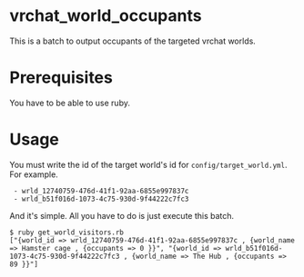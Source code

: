 # vrchat_world_occupants

This is a batch to output occupants of the targeted vrchat worlds.


# Prerequisites
You have to be able to use ruby.

# Usage

You must write the id of the target world's id for `config/target_world.yml`.
For example.
```
 - wrld_12740759-476d-41f1-92aa-6855e997837c
 - wrld_b51f016d-1073-4c75-930d-9f44222c7fc3
```
And it's simple. All you have to do is just execute this batch.
```
$ ruby get_world_visitors.rb
["{world_id => wrld_12740759-476d-41f1-92aa-6855e997837c , {world_name => Hamster cage , {occupants => 0 }}", "{world_id => wrld_b51f016d-1073-4c75-930d-9f44222c7fc3 , {world_name => The Hub , {occupants => 89 }}"]
```
